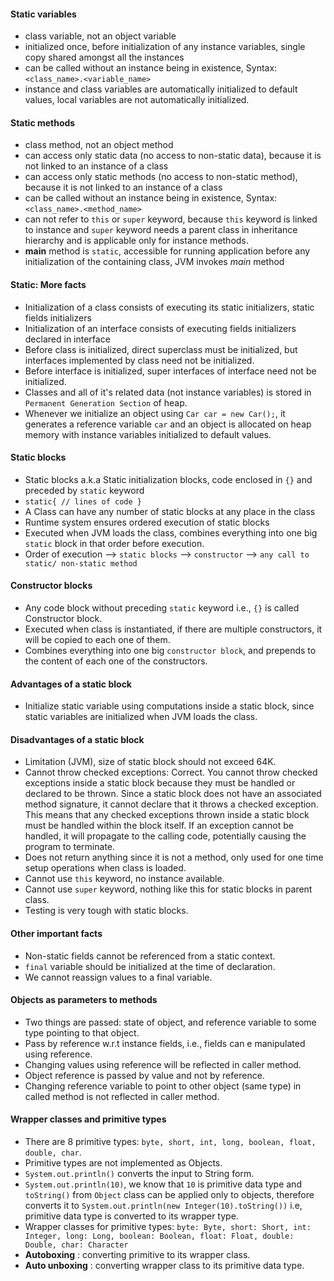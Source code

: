#### Static variables

- class variable, not an object variable
- initialized once, before initialization of any instance variables, single copy shared amongst all the instances
- can be called without an instance being in existence, Syntax: `<class_name>.<variable_name>`
- instance and class variables are automatically initialized to default values, local variables are not automatically
  initialized.

#### Static methods

- class method, not an object method
- can access only static data (no access to non-static data), because it is not linked to an instance of a class
- can access only static methods (no access to non-static method), because it is not linked to an instance of a class
- can be called without an instance being in existence, Syntax: `<class_name>.<method_name>`
- can not refer to `this` or `super` keyword, because `this` keyword is linked to instance and `super` keyword needs a
  parent class in inheritance hierarchy and is applicable only for instance methods.
- **main** method is `static`, accessible for running application before any initialization of the containing class, JVM
  invokes *main* method

#### Static: More facts

- Initialization of a class consists of executing its static initializers, static fields initializers
- Initialization of an interface consists of executing fields initializers declared in interface
- Before class is initialized, direct superclass must be initialized, but interfaces implemented by class need not be
  initialized.
- Before interface is initialized, super interfaces of interface need not be initialized.
- Classes and all of it's related data (not instance variables) is stored in `Permanent Generation Section` of heap.
- Whenever we initialize an object using `Car car = new Car();`, it generates a reference variable `car` and an object
  is allocated on heap memory with instance variables initialized to default values.

#### Static blocks

- Static blocks a.k.a Static initialization blocks, code enclosed in `{}` and preceded by `static` keyword
- `static{ // lines of code }`
- A Class can have any number of static blocks at any place in the class
- Runtime system ensures ordered execution of static blocks
- Executed when JVM loads the class, combines everything into one big `static` block in that order before execution.
- Order of execution --> `static blocks` --> `constructor` --> `any call to static/ non-static method`

#### Constructor blocks

- Any code block without preceding `static` keyword i.e., `{}` is called Constructor block.
- Executed when class is instantiated, if there are multiple constructors, it will be copied to each one of them.
- Combines everything into one big  `constructor block`, and prepends to the content of each one of the constructors.

#### Advantages of a static block

- Initialize static variable using computations inside a static block, since static variables are initialized when JVM
  loads the class.

#### Disadvantages of a static block

- Limitation (JVM), size of static block should not exceed 64K.
- Cannot throw checked exceptions: Correct. You cannot throw checked exceptions inside a static block because they must
  be handled or declared to be thrown. Since a static block does not have an associated method signature, it cannot
  declare that it throws a checked exception. This means that any checked exceptions thrown inside a static block must
  be handled within the block itself. If an exception cannot be handled, it will propagate to the calling code,
  potentially causing the program to terminate.
- Does not return anything since it is not a method, only used for one time setup operations when class is loaded.
- Cannot use `this` keyword, no instance available.
- Cannot use `super` keyword, nothing like this for static blocks in parent class.
- Testing is very tough with static blocks.

#### Other important facts

- Non-static fields cannot be referenced from a static context.
- `final` variable should be initialized at the time of declaration.
- We cannot reassign values to a final variable.

#### Objects as parameters to methods

- Two things are passed: state of object, and reference variable to some type pointing to that object.
- Pass by reference w.r.t instance fields, i.e., fields can e manipulated using reference.
- Changing values using reference will be reflected in caller method.
- Object reference is passed by value and not by reference.
- Changing reference variable to point to other object (same type) in called method is not reflected in caller method.

#### Wrapper classes and primitive types

- There are 8 primitive types: `byte, short, int, long, boolean, float, double, char`.
- Primitive types are not implemented as Objects.
- `System.out.println()` converts the input to String form.
- `System.out.println(10)`, we know that `10` is primitive data type and `toString()` from `Object` class can be applied
  only to objects, therefore converts it to `System.out.println(new Integer(10).toString())` i.e, primitive data type is
  converted to its wrapper type.
- Wrapper classes for primitive
  types: `byte: Byte, short: Short, int: Integer, long: Long, boolean: Boolean, float: Float, double: Double, char: Character`
- **Autoboxing** : converting primitive to its wrapper class.
- **Auto unboxing** : converting wrapper class to its primitive data type.